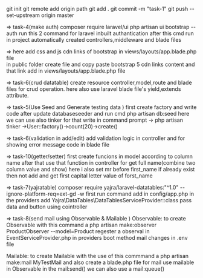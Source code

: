 git init
git remote add origin path
git add . 
git commit -m "task-1"
git push --set-upstream origin master


=> task-4(make auth)
composer require laravel/ui
php artisan ui bootstrap --auth
run this 2 command for laravel inbuilt authantication 
after this cmd run in project automatically created controllers,middleware and blade files<br>

=> here add css and js cdn links of bootstrap in views/layouts/app.blade.php file <br>
in public folder create file and copy paste bootstrap 5 cdn links content and that link add in views/layouts/app.blade.php file


=> task-6(crud datatable)
create resource controller,model,route and blade files for crud operation. here also use laravel blade file's yield,extends attribute.


=> task-5(Use Seed and Generate testing data )
first create factory and write code after update databaseseeder and run cmd php artisan db:seed
here we can use also tinker for that write in command prompt -> php artisan tinker
->User::factory()->count(20)->create()

=> task-6(validation in add/edit)
add validation logic in controller and for showing error message code in blade file

=> task-10(getter/setter)
first create funcions in model according to column name after that use that function in controller for get full name(combine two column value and show)
here i also set mr before first_name if already exist then not add and get first capital letter value of forst_name 

=> task-7(yajratable)
composer require yajra/laravel-datatables:"^1.0" --ignore-platform-req=ext-gd -w first run command
add in config/app.php in the providers add  Yajra\DataTables\DataTablesServiceProvider::class
pass data and button using cointroller

=> task-8(send mail using Observable & Mailable )
Observable:
to create Observable with this command a php artisan make:observer ProductObserver --model=Product
regester a observal in EventServiceProvider.php in providers boot method
mail changes in .env file  

 Mailable:
 to create Mailable with the use of this commmand a php artisan make:mail MyTestMail
 and also create a blade.php file for mail
 use mailable in Observable
 in the mail:send() we can also use a mail:queue()

